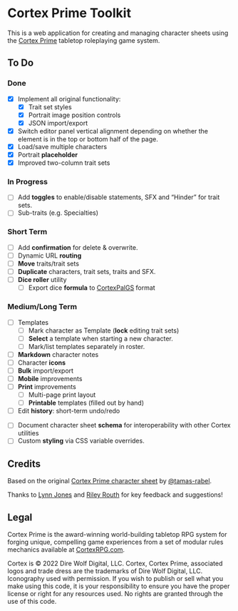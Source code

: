 # Cortex Prime Toolkit

This is a web application for creating and managing character sheets using the [Cortex Prime](https://www.cortexrpg.com) tabletop roleplaying game system.

## To Do

### Done

- [x] Implement all original functionality:
  - [x] Trait set styles
  - [x] Portrait image position controls
  - [x] JSON import/export
- [x] Switch editor panel vertical alignment depending on whether the element is in the top or bottom half of the page.
- [x] Load/save multiple characters
- [x] Portrait **placeholder**
- [x] Improved two-column trait sets

### In Progress

- [ ] Add **toggles** to enable/disable statements, SFX and “Hinder” for trait sets.
- [ ] Sub-traits (e.g. Specialties)

### Short Term
- [ ] Add **confirmation** for delete & overwrite.
- [ ] Dynamic URL **routing**
- [ ] **Move** traits/trait sets
- [ ] **Duplicate** characters, trait sets, traits and SFX.
- [ ] **Dice roller** utility
  - [ ] Export dice **formula** to [CortexPalGS](https://github.com/lynn0702/CortexPalGS) format

### Medium/Long Term
- [ ] Templates
  - [ ] Mark character as Template (**lock** editing trait sets)
  - [ ] **Select** a template when starting a new character.
  - [ ] Mark/list templates separately in roster.
- [ ] **Markdown** character notes
- [ ] Character **icons**
- [ ] **Bulk** import/export
- [ ] **Mobile** improvements
- [ ] **Print** improvements
  - [ ] Multi-page print layout
  - [ ] **Printable** templates (filled out by hand)
- [ ] Edit **history**: short-term undo/redo
<!-- - [ ] Advanced **portrait** positioning: zoom, x-offset (%), y-offset (%) -->
- [ ] Document character sheet **schema** for interoperability with other Cortex utilities
- [ ] Custom **styling** via CSS variable overrides.

## Credits

Based on the original [Cortex Prime character sheet](https://tamas-rabel.github.io/cortex/sheet.html) by [@tamas-rabel](https://github.com/tamas-rabel/tamas-rabel.github.io).

Thanks to [Lynn Jones](https://github.com/lynn0702) and [Riley Routh](https://www.rileyrouth.com/) for key feedback and suggestions!

## Legal

Cortex Prime is the award-winning world-building tabletop RPG system for forging unique, compelling game experiences from a set of modular rules mechanics available at [CortexRPG.com](https://www.cortexrpg.com).

Cortex is © 2022 Dire Wolf Digital, LLC. Cortex, Cortex Prime, associated logos and trade dress are the trademarks of Dire Wolf Digital, LLC. Iconography used with permission. If you wish to publish or sell what you make using this code, it is your responsibility to ensure you have the proper license or right for any resources used. No rights are granted through the use of this code.

